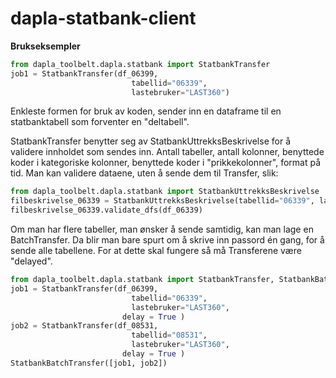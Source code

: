 # dapla-statbank-client


**Brukseksempler**
```python
from dapla_toolbelt.dapla.statbank import StatbankTransfer
job1 = StatbankTransfer(df_06399, 
                           tabellid="06339", 
                           lastebruker="LAST360")
```
Enkleste formen for bruk av koden, sender inn en dataframe til en statbanktabell som forventer en "deltabell".

StatbankTransfer benytter seg av StatbankUttrekksBeskrivelse for å validere innholdet som sendes inn. Antall tabeller, antall kolonner, benyttede koder i kategoriske kolonner, benyttede koder i "prikkekolonner", format på tid.
Man kan validere dataene, uten å sende dem til Transfer, slik:

```python
from dapla_toolbelt.dapla.statbank import StatbankUttrekksBeskrivelse
filbeskrivelse_06339 = StatbankUttrekksBeskrivelse(tabellid="06339", lastebruker="LAST360")
filbeskrivelse_06339.validate_dfs(df_06339)
```

Om man har flere tabeller, man ønsker å sende samtidig, kan man lage en BatchTransfer. Da blir man bare spurt om å skrive inn passord én gang, for å sende alle tabellene. For at dette skal fungere så må Transferene være "delayed".

```python
from dapla_toolbelt.dapla.statbank import StatbankTransfer, StatbankBatchTransfer
job1 = StatbankTransfer(df_06399, 
                           tabellid="06339", 
                           lastebruker="LAST360",
                         delay = True )
job2 = StatbankTransfer(df_08531, 
                           tabellid="08531", 
                           lastebruker="LAST360",
                         delay = True )
StatbankBatchTransfer([job1, job2])
```

